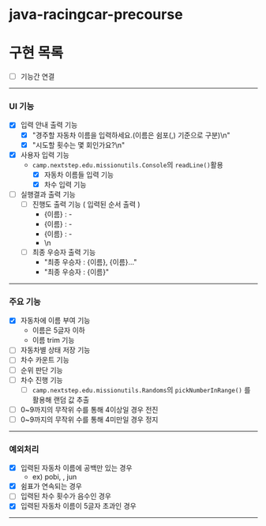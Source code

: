 # java-racingcar-precourse
# 구현 목록

- [ ] 기능간 연결

---

### UI 기능

- [X] 입력 안내 출력 기능
    - [X] "경주할 자동차 이름을 입력하세요.(이름은 쉼포(,) 기준으로 구분)\n"
    - [X] "시도할 횟수는 몇 회인가요?\n"
- [X] 사용자 입력 기능
  - `camp.nextstep.edu.missionutils.Console`의 `readLine()`활용
      - [X] 자동차 이름들 입력 기능
      - [X] 차수 입력 기능
- [ ] 실행결과 출력 기능
    - [ ] 진행도 출력 기능 ( 입력된 순서 출력 )
        - {이름} : -
        - {이름} : -
        - {이름} : -
        - \n
    - [ ] 최종 우승자 출력 기능
        - "최종 우승자 : {이름}, {이름}..."
        - "최종 우승자 : {이름}"

---

### 주요 기능

- [X] 자동차에 이름 부여 기능
    - 이름은 5글자 이하
    - 이름 trim 기능
- [ ] 자동차별 상태 저장 기능
- [ ] 차수 카운트 기능
- [ ] 순위 판단 기능 
- [ ] 차수 진행 기능
    - [ ] `camp.nextstep.edu.missionutils.Randoms`의 `pickNumberInRange()` 를 활용해 랜덤 값 추출
- [ ] 0~9까지의 무작위 수를 통해 4이상일 경우 전진
- [ ] 0~9까지의 무작위 수를 통해 4미만일 경우 정지

---

### 예외처리

- [X] 입력된 자동차 이름에 공백만 있는 경우
    - ex) pobi, , jun
- [X] 쉼표가 연속되는 경우
- [ ] 입력된 차수 횟수가 음수인 경우
- [X] 입력된 자동차 이름이 5글자 초과인 경우

---
